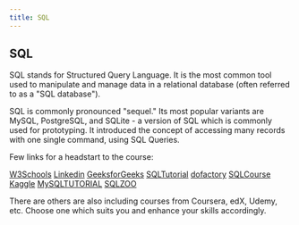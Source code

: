 ```yaml
---
title: SQL
---
```

## SQL

SQL stands for Structured Query Language. It is the most common tool used to manipulate and manage data in a relational database (often referred to as a "SQL database").

SQL is commonly pronounced "sequel." Its most popular variants are MySQL, PostgreSQL, and SQLite - a version of SQL which is commonly used for prototyping. It introduced the concept of accessing many records with one single command, using SQL Queries.


Few links for a headstart to the course:

[W3Schools](https://www.w3schools.com/sql/)
[Linkedin](https://www.linkedin.com/learning/topics/sql)
[GeeksforGeeks](https://www.geeksforgeeks.org/sql-tutorial/)
[SQLTutorial](http://www.sql-tutorial.net/)
[dofactory](https://www.dofactory.com/sql/tutorial)
[SQLCourse](http://www.sqlcourse.com/)
[Kaggle](https://www.kaggle.com/learn/sql)
[MySQLTUTORIAL](http://www.mysqltutorial.org/sql-triggers.aspx)
[SQLZOO](http://www.mysqltutorial.org/sql-triggers.aspx)

There are others are also including courses from Coursera, edX, Udemy, etc. Choose one which suits you and enhance your skills accordingly.    
